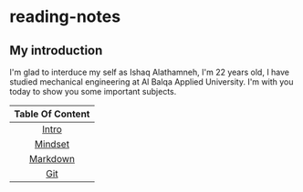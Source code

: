# reading-notes

## My introduction
I'm glad to interduce my self as Ishaq Alathamneh, I'm 22 years old, I have studied mechanical engineering at Al Balqa Applied University.
I'm with you today to show you some important subjects.



| Table Of Content  | 
| :-----------------: | 
 | [Intro](https://ishaqalathamneh.github.io/reading-notes/102read/)        |  
| [Mindset](https://ishaqalathamneh.github.io/reading-notes/102read/Mindset)|  
| [Markdown](https://ishaqalathamneh.github.io/reading-notes/102read/Markdown)|           
| [Git](https://ishaqalathamneh.github.io/reading-notes/102read/Git)        |  
